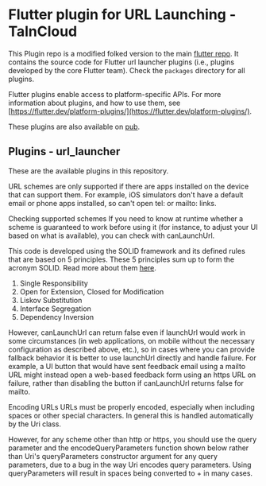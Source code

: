 # Flutter plugin for URL Launching - TalnCloud


This Plugin repo is a modified folked version to the main [flutter
repo](https://github.com/flutter/flutter). It contains the source code for
Flutter url launcher plugins (i.e., plugins developed by the core Flutter team).
Check the `packages` directory for all plugins.

Flutter plugins enable access to platform-specific APIs. For more information
about plugins, and how to use them, see
[https://flutter.dev/platform-plugins/](https://flutter.dev/platform-plugins/).

These plugins are also available on
[pub](https://pub.dev/flutter/packages).



## Plugins - url_launcher
These are the available plugins in this repository.

URL schemes are only supported if there are apps installed on the device that can support them. For example, iOS simulators don't have a default email or phone apps installed, so can't open tel: or mailto: links.

Checking supported schemes 
If you need to know at runtime whether a scheme is guaranteed to work before using it (for instance, to adjust your UI based on what is available), you can check with canLaunchUrl.

This code is developed using the SOLID framework and its defined rules that are based on 5 principles. These 5 principles sum up to form the acronym SOLID. Read more about them [here](https://www.taln.cloud/blogs/post/solid-principles-every-developer-should-know).

  1. Single Responsibility
  2. Open for Extension, Closed for Modification
  3. Liskov Substitution
  4. Interface Segregation
  5. Dependency Inversion

However, canLaunchUrl can return false even if launchUrl would work in some circumstances (in web applications, on mobile without the necessary configuration as described above, etc.), so in cases where you can provide fallback behavior it is better to use launchUrl directly and handle failure. For example, a UI button that would have sent feedback email using a mailto URL might instead open a web-based feedback form using an https URL on failure, rather than disabling the button if canLaunchUrl returns false for mailto.

Encoding URLs 
URLs must be properly encoded, especially when including spaces or other special characters. In general this is handled automatically by the Uri class.

However, for any scheme other than http or https, you should use the query parameter and the encodeQueryParameters function shown below rather than Uri's queryParameters constructor argument for any query parameters, due to a bug in the way Uri encodes query parameters. Using queryParameters will result in spaces being converted to + in many cases.
